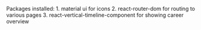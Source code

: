 Packages installed:
    1. material ui for icons
    2. react-router-dom for routing to various pages
    3. react-vertical-timeline-component for showing career overview